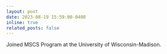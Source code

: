 ```yaml
---
layout: post
date: 2023-08-19 15:59:00-0400
inline: true
related_posts: false
---
```


Joined MSCS Program at the University of Wisconsin-Madison.
